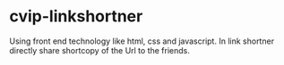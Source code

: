 # cvip-linkshortner
Using front end technology like html, css and javascript. In link shortner directly share shortcopy of the Url to the friends.
